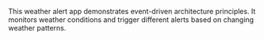 This weather alert app demonstrates event-driven architecture principles.
It  monitors weather conditions and trigger different alerts based on changing weather patterns.